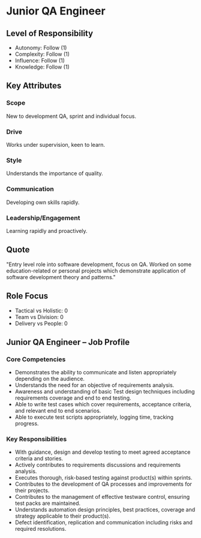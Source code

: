 # Junior QA Engineer

## Level of Responsibility
- Autonomy: Follow (1)
- Complexity: Follow (1)
- Influence: Follow (1)
- Knowledge: Follow (1)

## Key Attributes
### Scope
New to development QA, sprint and individual focus.

### Drive
Works under supervision, keen to learn.

### Style
Understands the importance of quality.

### Communication
Developing own skills rapidly.

### Leadership/Engagement
Learning rapidly and proactively.

## Quote
"Entry level role into software development, focus on QA. Worked on some education-related or personal projects which demonstrate application of software development theory and patterns."

## Role Focus
- Tactical vs Holistic: 0
- Team vs Division: 0
- Delivery vs People: 0

## Junior QA Engineer – Job Profile

### Core Competencies
- Demonstrates the ability to communicate and listen appropriately depending on the audience.
- Understands the need for an objective of requirements analysis.
- Awareness and understanding of basic Test design techniques including requirements coverage and end to end testing.
- Able to write test cases which cover requirements, acceptance criteria, and relevant end to end scenarios.
- Able to execute test scripts appropriately, logging time, tracking progress.

### Key Responsibilities
- With guidance, design and develop testing to meet agreed acceptance criteria and stories.
- Actively contributes to requirements discussions and requirements analysis.
- Executes thorough, risk-based testing against product(s) within sprints.
- Contributes to the development of QA processes and improvements for their projects.
- Contributes to the management of effective testware control, ensuring test packs are maintained.
- Understands automation design principles, best practices, coverage and strategy applicable to their product(s).
- Defect identification, replication and communication including risks and required resolutions.
